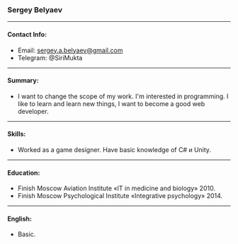 ### Sergey Belyaev 
- - -
#### Contact Info:
- Email: sergey.a.belyaev@gmail.com 
- Telegram: @SiriMukta
- - -
#### Summary:
- I want to change the scope of my work. I'm interested in programming. I like to learn and learn new things, I want to become a good web developer. 
- - -
#### Skills:
- Worked as a game designer. Have basic knowledge of C# и Unity. 
- - - 
#### Education:
 - Finish Moscow Aviation Institute «IT in medicine and biology» 2010. 
- Finish Moscow Psychological Institute «Integrative psychology» 2014.
_ _ _
#### English:
 - Basic. 
